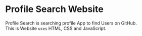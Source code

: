 # Profile Search Website
Profile Search is searching profile App to find Users on GitHub.<br>
This is Website `uses` HTML, CSS and JavaScript.
